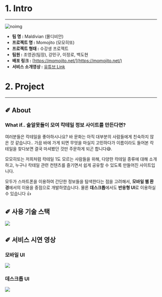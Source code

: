 # 1. Intro

---

![noimg](https://www.notion.so/image/https%3A%2F%2Fs3-us-west-2.amazonaws.com%2Fsecure.notion-static.com%2F1aa7d3e6-f7d3-41a7-b228-85427d9ad3f3%2FUntitled.png?table=block&id=1bd379e5-5411-4c91-81bc-8f9c6d2a8828&spaceId=14cff50a-9d15-48cd-a262-2724a8ab38ba&width=3060&userId=505f5c27-9d71-4cf4-8174-1ef8968c448d&cache=v2)

- **팀 명 :** Maldivian (몰디비안)
- **프로젝트 명 :** Momojito (모모히또)
- **프로젝트 형태 :** 수강생 프로젝트
- **팀원 :** 조영권(팀장), 강민구, 이정로, 백도현
- **배포 링크 :** [https://momojito.net/](https://momojito.net/)
- **서비스 소개영상 :** [유튜브 Link](https://youtu.be/0S49UQj-SDo)

# 2. Project

---

## ✐ About

 

### What if..   술알못들이 모여 칵테일 정보 사이트를 만든다면?

여러분들은 칵테일을 좋아하시나요? 바 문화는 아직 대부분의 사람들에게 친숙하지 않은 것 같습니다.. 가끔 바에 가게 되면 무엇을 마실지 고민하다가 이름이라도 들어본 칵테일을 찾다보면 결국 마셔봤던 것만 주문하게 되곤 합니다😅.

모모히또는 저희처럼 칵테일 1도 모르는 사람들을 위해, 다양한 칵테일 종류에 대해 소개하고, 누구나 칵테일 관련 컨텐츠를 즐기면서 쉽게 공유할 수 있도록 만들어진 사이트입니다.

모두가 스마트폰을 이용하여 간단한 정보들을 탐색한다는 점을 고려해서, **모바일 웹 환경**에서의 이용을 중점으로 개발하였습니다. 물론 **데스크톱**에서도 **반응형 UI**로 이용하실 수 있습니다 👍

## ✐ 사용 기술 스택

![](https://www.notion.so/image/https%3A%2F%2Fs3-us-west-2.amazonaws.com%2Fsecure.notion-static.com%2F3823d981-31db-469b-8408-e67c4f04a444%2FUntitled.png?table=block&id=82c32ed7-bfaf-408e-a564-866b11ae4f1f&width=3060&userId=505f5c27-9d71-4cf4-8174-1ef8968c448d&cache=v2)

## ✐ 서비스 시연 영상

### 모바일 UI

![](https://s3.us-west-2.amazonaws.com/secure.notion-static.com/5fc539b8-1450-467b-b7f9-2d0b2928ff85/.gif?X-Amz-Algorithm=AWS4-HMAC-SHA256&X-Amz-Credential=AKIAT73L2G45O3KS52Y5%2F20210206%2Fus-west-2%2Fs3%2Faws4_request&X-Amz-Date=20210206T070530Z&X-Amz-Expires=86400&X-Amz-Signature=d4d946edd5bac3103766e0740281cf038d328f659f6271ed4e46fa2d8f5646f1&X-Amz-SignedHeaders=host)

### 데스크톱 UI

![](https://s3.us-west-2.amazonaws.com/secure.notion-static.com/9d9d2947-77f4-4991-94f7-d651b0b472ee/Untitled.gif?X-Amz-Algorithm=AWS4-HMAC-SHA256&X-Amz-Credential=AKIAT73L2G45O3KS52Y5%2F20210206%2Fus-west-2%2Fs3%2Faws4_request&X-Amz-Date=20210206T070649Z&X-Amz-Expires=86400&X-Amz-Signature=8e072e0f896916748391c1388349265963e0d8db67bd6d4830c76876b5f7ba4c&X-Amz-SignedHeaders=host)


